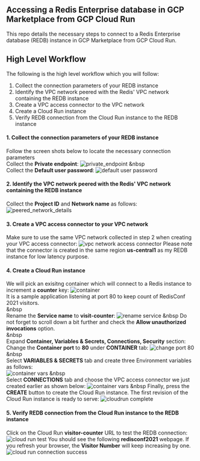 ## Accessing a Redis Enterprise database in GCP Marketplace from GCP Cloud Run 

This repo details the necessary steps to connect to a Redis Enterprise database (REDB) instance in GCP Marketplace from GCP Cloud Run. 

## High Level Workflow
The following is the high level workflow which you will follow:
1. Collect the connection parameters of your REDB instance
2. Identify the VPC network peered with the Redis' VPC network containing the REDB instance
3. Create a VPC access connector to the VPC network
4. Create a Cloud Run instance
5. Verify REDB connection from the Cloud Run instance to the REDB instance


#### 1. Collect the connection parameters of your REDB instance
Follow the screen shots below to locate the necessary connection parameters  
Collect the **Private endpoint**:
![private_endpoint](./img/redb_private_endpoint.png)
&nbsp  
Collect the **Default user password**:
![default user password](./img/redb_password.png)


#### 2. Identify the VPC network peered with the Redis' VPC network containing the REDB instance
Collect the **Project ID** and **Network name**  as follows:
![peered_network_details](./img/vpc_details.png)    


#### 3. Create a VPC access connector to your VPC network
Make sure to use the same VPC network collected in step 2 when creating your VPC access connector:
![vpc network access connector](./img/vpc_access_connector.png)
Please note that the connector is created in the same region **us-central1** as my REDB instance for low latency purpose.  


#### 4. Create a Cloud Run instance
We will pick an exisitng container which will connect to a Redis instance to increment a **counter** key:
![container](./img/select_container.png)  
It is a sample application listening at port 80 to keep count of RedisConf 2021 visitors.  
&nbsp  
Rename the **Service name** to **visit-counter**:
![rename service](./img/rename_service_name.png)
&nbsp
Do not forget to scroll down a bit further and check the **Allow unauthorized invocations** option.  
&nbsp   
Expand **Container, Variables & Secrets, Connections, Security** section:
Change the **Container port** to **80** under **CONTAINER** tab:
![change port 80](./img/change_port_80.png)
&nbsp  
Select **VARIABLES & SECRETS** tab and create three Environment variables as follows:  
![container vars](./img/container_vars.png)
&nbsp     
Select **CONNECTIONS** tab and choose the VPC access connector we just created earlier as shown below:
![container vars](./img/cloudrun_vpc_connector.png)
&nbsp 
Finally, press the **CREATE** button to create the Cloud Run instance. The first revision of the Cloud Run instance is ready to serve:
![cloudrun complete](./img/cloudrun_complete.png)
   
  
#### 5. Verify REDB connection from the Cloud Run instance to the REDB instance
Click on the Cloud Run **visitor-counter** URL to test the REDB connection:
![cloud run test](./img/cloudrun_test.png)
You should see the following **redisconf2021** webpage. If you refresh your browser, the **Visitor Number** will keep increasing by one.
![cloud run connection success](./img/cloudrun_connection_success.png)




